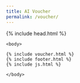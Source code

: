 ```yaml
---
title: AI Voucher
permalink: /voucher/
---
```


<html>

  {% include head.html %}


    <body>

    {% include voucher.html %}
    {% include footer.html %}
    {% include js.html %}

    </body>
</html>